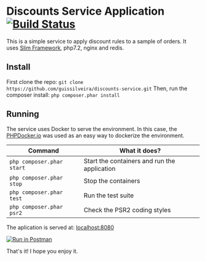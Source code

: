 # Discounts Service Application [![Build Status](https://travis-ci.com/guissilveira/discounts-service.svg?branch=master)](https://travis-ci.com/guissilveira/discounts-service)

This is a simple service to apply discount rules to a sample of orders.
It uses [Slim Framework](http://www.slimframework.com/), php7.2, nginx and redis.

## Install

First clone the repo: `git clone https://github.com/guissilveira/discounts-service.git`
Then, run the composer install: `php composer.phar install`

## Running

The service uses Docker to serve the environment. In this case, the [PHPDocker.io](https://github.com/guissilveira/discounts-service/tree/master/phpdocker) was used as an easy way to dockerize the environment.

Command|What it does?
-----------|---------
`php composer.phar start`|Start the containers and run the application
`php composer.phar stop`|Stop the containers
`php composer.phar test`|Run the test suite
`php composer.phar psr2`|Check the PSR2 coding styles

The aplication is served at: [localhost:8080](http://localhost:8080)

[![Run in Postman](https://run.pstmn.io/button.svg)](https://app.getpostman.com/run-collection/f5524a3e787380124fea)

That's it! I hope you enjoy it.
